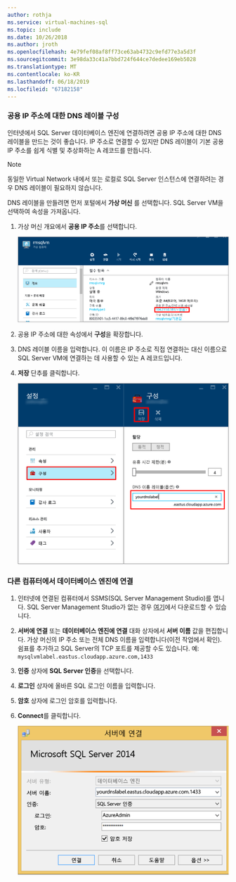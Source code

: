 ```yaml
---
author: rothja
ms.service: virtual-machines-sql
ms.topic: include
ms.date: 10/26/2018
ms.author: jroth
ms.openlocfilehash: 4e79fef08af8ff73ce63ab4732c9efd77e3a5d3f
ms.sourcegitcommit: 3e98da33c41a7bbd724f644ce7dedee169eb5028
ms.translationtype: MT
ms.contentlocale: ko-KR
ms.lasthandoff: 06/18/2019
ms.locfileid: "67182158"
---
```

### <a name="configure-a-dns-label-for-the-public-ip-address"></a>공용 IP 주소에 대한 DNS 레이블 구성

인터넷에서 SQL Server 데이터베이스 엔진에 연결하려면 공용 IP 주소에 대한 DNS 레이블을 만드는 것이 좋습니다. IP 주소로 연결할 수 있지만 DNS 레이블이 기본 공용 IP 주소를 쉽게 식별 및 추상화하는 A 레코드를 만듭니다.

> [!NOTE]
> 동일한 Virtual Network 내에서 또는 로컬로 SQL Server 인스턴스에 연결하려는 경우 DNS 레이블이 필요하지 않습니다.

DNS 레이블을 만들려면 먼저 포털에서 **가상 머신** 를 선택합니다. SQL Server VM을 선택하여 속성을 가져옵니다.

1. 가상 머신 개요에서 **공용 IP 주소**를 선택합니다.

    ![공용 IP 주소](./media/virtual-machines-sql-server-connection-steps/rm-public-ip-address.png)

1. 공용 IP 주소에 대한 속성에서 **구성**을 확장합니다.

1. DNS 레이블 이름을 입력합니다. 이 이름은 IP 주소로 직접 연결하는 대신 이름으로 SQL Server VM에 연결하는 데 사용할 수 있는 A 레코드입니다.

1. **저장** 단추를 클릭합니다.

    ![dns 레이블](./media/virtual-machines-sql-server-connection-steps/rm-dns-label.png)

### <a name="connect-to-the-database-engine-from-another-computer"></a>다른 컴퓨터에서 데이터베이스 엔진에 연결

1. 인터넷에 연결된 컴퓨터에서 SSMS(SQL Server Management Studio)를 엽니다. SQL Server Management Studio가 없는 경우 [여기](https://docs.microsoft.com/sql/ssms/download-sql-server-management-studio-ssms)에서 다운로드할 수 있습니다.

1. **서버에 연결** 또는 **데이터베이스 엔진에 연결** 대화 상자에서 **서버 이름** 값을 편집합니다. 가상 머신의 IP 주소 또는 전체 DNS 이름을 입력합니다(이전 작업에서 확인). 쉼표를 추가하고 SQL Server의 TCP 포트를 제공할 수도 있습니다. 예: `mysqlvmlabel.eastus.cloudapp.azure.com,1433`

1. **인증** 상자에 **SQL Server 인증**을 선택합니다.

1. **로그인** 상자에 올바른 SQL 로그인 이름을 입력합니다.

1. **암호** 상자에 로그인 암호를 입력합니다.

1. **Connect**를 클릭합니다.

    ![ssms 연결](./media/virtual-machines-sql-server-connection-steps/rm-ssms-connect.png)